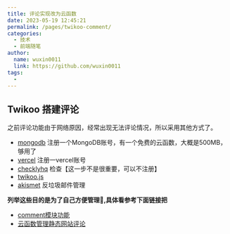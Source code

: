 ```yaml
---
title: 评论实现改为云函数
date: 2023-05-19 12:45:21
permalink: /pages/twikoo-comment/
categories: 
  - 技术
  - 前端随笔
author: 
  name: wuxin0011
  link: https://github.com/wuxin0011
tags: 
  - 
---
```



## Twikoo 搭建评论

之前评论功能由于网络原因，经常出现无法评论情况，所以采用其他方式了。

- [mongodb](https://cloud.mongodb.com/) 注册一个MongoDB账号，有一个免费的云函数，大概是500MB，够用了
- [vercel](https://vercel.com) 注册一vercel账号
- [checklyhq](https://app.checklyhq.com/) 检查【这一步不是很重要，可以不注册】
- [twikoo.js](https://twikoo.js.org/quick-start.html#%E9%80%9A%E8%BF%87-cdn-%E5%BC%95%E5%85%A5)
- [akismet](https://akismet.com/account/) 反垃圾邮件管理

**列举这些目的是为了自己方便管理🤣,具体看参考下面链接把**

 - [comment模块功能](https://notes.youngkbt.cn/about/website/comment/#twikoo-%E6%90%AD%E5%BB%BA)
 - [云函数管理静态网站评论](https://blog.csdn.net/weixin_58068682/article/details/122770936)